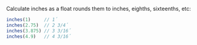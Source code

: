 Calculate inches as a float rounds them to inches, eighths, sixteenths, etc:

```javascript
inches(1)     // 1´
inches(2.75)  // 2 3/4´
inches(3.875) // 3 3/16´
inches(4.9)   // 4 3/16´
```